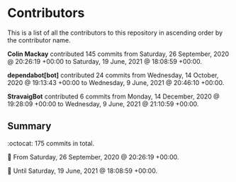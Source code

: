 # Contributors

This is a list of all the contributors to this repository in ascending order by the contributor name.

**Colin Mackay** contributed 145 commits from Saturday, 26 September, 2020 @ 20:26:19 +00:00 to Saturday, 19 June, 2021 @ 18:08:59 +00:00.

**dependabot[bot]** contributed 24 commits from Wednesday, 14 October, 2020 @ 19:13:43 +00:00 to Wednesday, 9 June, 2021 @ 20:46:10 +00:00.

**StravaigBot** contributed 6 commits from Monday, 14 December, 2020 @ 19:28:09 +00:00 to Wednesday, 9 June, 2021 @ 21:10:59 +00:00.

## Summary

:octocat: 175 commits in total.

:date: From Saturday, 26 September, 2020 @ 20:26:19 +00:00.

:date: Until Saturday, 19 June, 2021 @ 18:08:59 +00:00.

